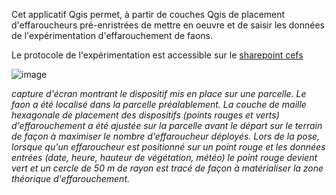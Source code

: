 
  Cet applicatif Qgis permet, à partir de couches Qgis de placement d'effaroucheurs pré-enristrées de mettre en oeuvre et de saisir les données de l'expérimentation d'effarouchement de faons.  
  
  Le protocole de l'expérimentation est accessible sur le [sharepoint cefs](https://sites.inrae.fr/site/cefs/UNITE_UR0035/Qualite/Manuel_Qualite_CEFS/Documents%20partages/Protocoles_valid%C3%A9s/CEFS_Protocole_effarouchement_faons_V01.docx?Web=1)

![image](https://user-images.githubusercontent.com/39738426/124917597-4d7d3e80-dff4-11eb-83c8-5aded0b089ed.png)

*capture d'écran montrant le dispositif mis en place sur une parcelle. Le faon a été localisé dans la parcelle préalablement. La couche de maille hexagonale de placement des dispositifs (points rouges et verts) d'effarouchement a été ajustée sur la parcelle avant le départ sur le terrain de façon à maximiser le nombre d'effaroucheur déployés. Lors de la pose, lorsque qu'un effaroucheur est positionné sur un point rouge et les données entrées (date, heure, hauteur de végétation, météo) le point rouge devient vert et un cercle de 50 m de rayon est tracé de façon à matérialiser la zone théorique d'effarouchement.*
